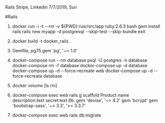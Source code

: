 Rails Stripe, Linkedin
7/7/2019, Sun

#Rails
1. docker run -i -t --rm -v ${PWD}:/usr/src/app ruby:2.6.3 bash
   gem install rails
   rails new myapp -d postgresql --skip-test --skip-bundle
   exit
2. docker build -t docker_rails .

3. Gemfile, pg75 
	gem 'pg', '~> 1.0'
    
4. docker-compose run --rm database psql -U postgres -h database
   docker-compose rm -f database
   docker-compose up -d database
   docker-compose up -d --force-recreate web
   docker-compose up -d --force-recreate database
   
5. docker volume [ls rm]
6. docker-compose exec web rails g scaffold Product name description:text secret:text
6b. gem 'devise', '~> 4.2'
    gem 'bcrypt'
    gem 'bootstrap-sass', '~> 3.3', '>= 3.3.7'
7. docker-compose exec web rails db:migrate
